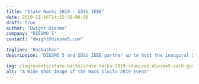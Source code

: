 ```yaml
---
title: "State Hacks 2019 - SDSU IEEE"
date: 2019-11-16T14:15:59-06:00
draft: true
author: "Dwight Diesmo"
company: "DIESMO 5"
contact: "dwight@diesmo5.com"

tagline: "Hackathon"
description: "DIESMO 5 and SDSU IEEE partner up to host the inaugural State Hacks Hackathon catered towards Electrical Engineering and Computer Engineering Students."

img: /img/events/state-hacks/state-hacks-2019-sdsuieee-diesmo5-zach-gordon-presentation.png
alt: "A Wide Shot Image of the Hack Iloilo 2019 Event"
---
```


